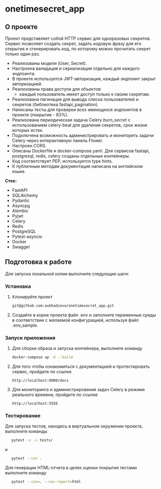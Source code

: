 # onetimesecret_app

<!-- ABOUT THE PROJECT -->
## О проекте
Проект представляет собой HTTP сервис для одноразовых секретов.
<br>
Сервис позволяет создать секрет, задать кодовую фразу для его открытия и cгенерировать код, по которому можно прочитать секрет только один раз.
<br>
- Реализованы модели (User, Secret).
- Настроена валидация и сериализация отдельно для каждого эндпоинта.
- В проекте используется JWT-авторизация, каждый эндпоинт закрыт авторизацией.
- Реализованы права доступа для объектов:
  - каждый пользователь имеет доступ только к своим секретам.
- Реализована пагинация для вывода списка пользователей и секретов (библиотека fastapi_pagination).
- Написаны тесты для проверки всех имеющихся эндпоинтов в проекте (покрытие - 83%).
- Реализована периодическая задача Celery *burn_secret* с использованием celery-beat для удаления секретов, срок жизни которых истек.
- Подключена возможность администрировать и мониторить задачи Celery через интерактивную панель Flower.
- Настроен CORS.
- Описаны Dockerfile и docker-compose.yaml. Для сервисов fastapi, postgresql, redis, celery созданы отдельные контейнеры.
- Код соответствует PEP, используется type hints.
- К публичным методам документация написана на английском языке.


**Стек:**
- FastAPI
- SQLAlchemy
- Pydantic
- Asyncpg
- Alembic
- Pyjwt
- Celery
- Redis
- PostgreSQL
- Pytest-asyncio
- Docker
- Swagger


<!-- GETTING STARTED -->
## Подготовка к работе

Для запуска локальной копии выполните следующие шаги:

### Установка

1. Клонируйте проект
   ```sh
   git@github.com:aukhadieva/onetimesecret_app.git
   ```
2. Создайте в корне проекта файл .env и заполните переменные среды в соответствии с желаемой конфигурацией, используя файл .env_sample. 


### Запуск приложения
1. Для сборки образа и запуска контейнера, выполните команду
   ```sh
   docker-compose up -d --build
   ```
2. Для того чтобы ознакомиться с документацией и протестировать сервис, пройдите по ссылке 
   ```url
   http://localhost:8000/docs
   ```
2. Для мониторинга и администрирования задач Celery в режиме реального времени, пройдите по ссылке 
   ```url
   http://localhost:5556
   ```

### Тестирование
Для запуска тестов, находясь в виртуальном окружении проекта, выполните команды
```sh
   pytest -v -s tests/
   ```
и
```sh
   pytest --cov .
   ```
Для генерации HTML-отчета в целях оценки покрытия тестами выполните команду
```sh
   pytest --cov=. --cov-report=html
   ```
